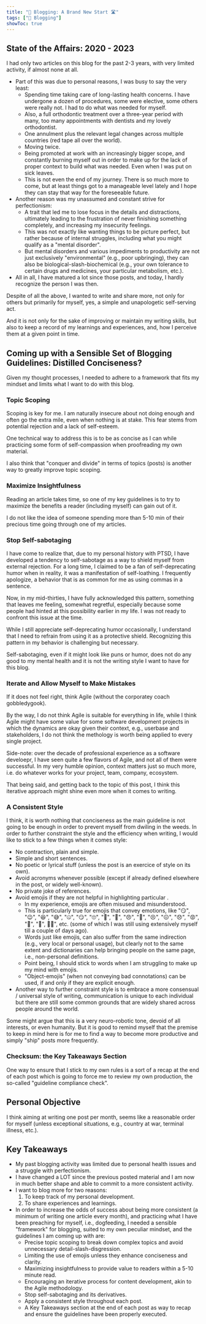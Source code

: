```yaml
---
title: "📝 Blogging: A Brand New Start 🛣️"
tags: ["📝 Blogging"]
showToc: true
---
```


## State of the Affairs: 2020 - 2023

I had only two articles on this blog for the past 2-3 years, with very limited activity, if almost none at all.

- Part of this was due to personal reasons, I was busy to say the very least:
  - Spending time taking care of long-lasting health concerns. I have undergone a dozen of procedures, some were elective, some others were really not. I had to do what was needed for myself.
  - Also, a full orthodontic treatment over a three-year period with many, too many appointments with dentists and my lovely orthodontist.
  - One annulment plus the relevant legal changes across multiple countries (red tape all over the world).
  - Moving twice.
  - Being promoted at work with an increasingly bigger scope, and constantly burning myself out in order to make up for the lack of proper context to build what was needed. Even when I was put on sick leaves.
  - This is not even the end of my journey. There is so much more to come, but at least things got to a manageable level lately and I hope they can stay that way for the foreseeable future.
- Another reason was my unassumed and constant strive for perfectionism: 
  - A trait that led me to lose focus in the details and distractions, ultimately leading to the frustration of never finishing something completely, and increasing my insecurity feelings. 
  - This was not exactly like wanting things to be picture perfect, but rather because of internal struggles, including what you might qualify as a "mental disorder".
  - But mental disorders and various impediments to productivity are not just exclusively "environmental" (e.g., poor upbringing), they can also be biological-slash-biochemical (e.g., your own tolerance to certain drugs and medicines, your particular metabolism, etc.).
- All in all, I have matured a lot since those posts, and today, I hardly recognize the person I was then.

Despite of all the above, I wanted to write and share more, not only for others but primarily for myself, yes, a simple and unapologetic self-serving act. 

And it is not only for the sake of improving or maintain my writing skills, but also to keep a record of my learnings and experiences, and, how I perceive them at a given point in time.

## Coming up with a Sensible Set of Blogging Guidelines: Distilled Conciseness?

Given my thought processes, I needed to adhere to a framework that fits my mindset and limits what I want to do with this blog.

### Topic Scoping

Scoping is key for me. I am naturally insecure about not doing enough and often go the extra mile, even when nothing is at stake. This fear stems from potential rejection and a lack of self-esteem.

One technical way to address this is to be as concise as I can while practicing some form of self-compassion when proofreading my own material. 

I also think that "conquer and divide" in terms of topics (posts) is another way to greatly improve topic scoping.

### Maximize Insightfulness

Reading an article takes time, so one of my key guidelines is to try to maximize the benefits a reader (including myself) can gain out of it.

I do not like the idea of someone spending more than 5-10 min of their precious time going through one of my articles.

### Stop Self-sabotaging

I have come to realize that, due to my personal history with PTSD, I have developed a tendency to self-sabotage as a way to shield myself from external rejection. For a long time, I claimed to be a fan of self-deprecating humor when in reality, it was a manifestation of self-loathing. I frequently apologize, a behavior that is as common for me as using commas in a sentence.

Now, in my mid-thirties, I have fully acknowledged this pattern, something that leaves me feeling, somewhat regretful, especially because some people had hinted at this possibility earlier in my life. I was not ready to confront this issue at the time.

While I still appreciate self-deprecating humor occasionally, I understand that I need to refrain from using it as a protective shield. Recognizing this pattern in my behavior is challenging but necessary.

Self-sabotaging, even if it might look like puns or humor, does not do any good to my mental health and it is not the writing style I want to have for this blog. 

### Iterate and Allow Myself to Make Mistakes

If it does not feel right, think Agile (without the corporatey coach gobbledygook). 

By the way, I do not think Agile is suitable for everything in life, while I think Agile might have some value for some software development projects in which the dynamics are okay given their context, e.g., userbase and stakeholders, I do not think the methology is worth being applied to every single project. 

Side-note: over the decade of professional experience as a software develoepr, I have seen quite a few flavors of Agile, and not all of them were successful. In my very humble opinion, context matters just so much more, i.e. do whatever works for your project, team, company, ecosystem.

That being said, and getting back to the topic of this post, I think this iterative approach might shine even more when it comes to writing.

### A Consistent Style

I think, it is worth nothing that conciseness as the main guideline is not going to be enough in order to prevent myself from dwiling in the weeds. In order to further constraint the style and the efficiency when writing, I would like to stick to a few things when it comes style:
- No contraction, plain and simple.
- Simple and short sentences.
- No poetic or lyrical stuff (unless the post is an exercice of style on its own).
- Avoid acronyms whenever possible (except if already defined elsewhere in the post, or widely well-known).
- No private joke of references.
- Avoid emojis if they are not helpful in highlighting particular .
  - In my experience, emojis are often misused and misunderstood. 
  - This is particularly true for emojis that convey emotions, like "😏", "😉", "😆", "😅", "🤐", "😏", "🙄", "🫣", "🤨", "😠", "🥹", "😣", "😖", "😞", "😡", "🤬", "😤", 🤷‍♀️", etc. (some of which I was still using extensively myself till a couple of days ago). 
  - Words just like emojis, can also suffer from the same indirection (e.g., very local or personal usage), but clearly not to the same extent and dictionaries can help bringing people on the same page, i.e., non-personal definitions.
  - Point being, I should stick to words when I am struggling to make up my mind with emojis.
  - "Object-emojis" (when not conveying bad connotations) can be used, if and only if they are explicit enough.
- Another way to further constraint style is to embrace a more consensual / universal style of writing, communication is unique to each individual but there are still some common grounds that are widely shared across people around the world.

Some might argue that this is a very neuro-robotic tone, devoid of all interests, or even humanity. 
But it is good to remind myself that the premise to keep in mind here is for me to find a way to become more productive and simply "ship" posts more frequently.

### Checksum: the Key Takeaways Section

One way to ensure that I stick to my own rules is a sort of a recap at the end of each post which is going to force me to review my own production, the so-called "guideline compliance check".

## Personal Objective

I think aiming at writing one post per month, seems like a reasonable order for myself (unless exceptional situations, e.g., country at war, terminal illness, etc.).

## Key Takeaways

- My past blogging activity was limited due to personal health issues and a struggle with perfectionism.
- I have changed a LOT since the previous posted material and I am now in much better shape and able to commit to a more consistent activity.
- I want to blog more for two reasons:
  1. To keep track of my personal development.
  2. To share experiences and learnings.
- In order to increase the odds of success about being more consistent (a minimum of writing one article every month), and practicing what I have been preaching for myself, i.e., dogfeeding, I needed a sensible "framework" for blogging, suited to my own peculiar mindset, and the guidelines I am coming up with are:
  - Precise topic scoping to break down complex topics and avoid unnecessary detail-slash-disgression.
  - Limiting the use of emojis unless they enhance conciseness and clarity.
  - Maximizing insightfulness to provide value to readers within a 5-10 minute read.
  - Encouraging an iterative process for content development, akin to the Agile methodology.
  - Stop self-sabotaging and its derivatives.
  - Apply a consistent style throughout each post.
  - A Key Takeaways section at the end of each post as way to recap and ensure the guidelines have been properly executed.